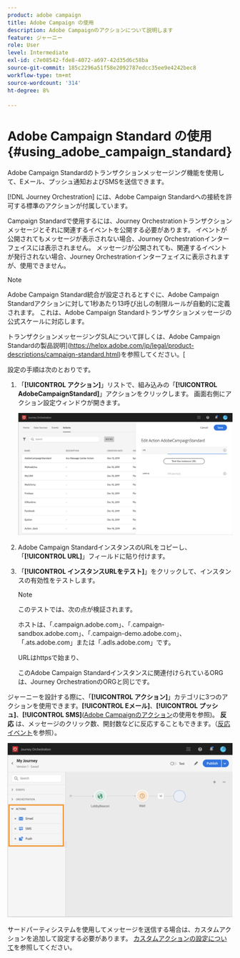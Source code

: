 ```yaml
---
product: adobe campaign
title: Adobe Campaign の使用
description: Adobe Campaignのアクションについて説明します
feature: ジャーニー
role: User
level: Intermediate
exl-id: c7e08542-fde8-4072-a697-42d35d6c58ba
source-git-commit: 185c2296a51f58e2092787edcc35ee9e4242bec8
workflow-type: tm+mt
source-wordcount: '314'
ht-degree: 8%

---
```


# Adobe Campaign Standard の使用 {#using_adobe_campaign_standard}

Adobe Campaign Standardのトランザクションメッセージング機能を使用して、Eメール、プッシュ通知およびSMSを送信できます。

[!DNL Journey Orchestration] には、Adobe Campaign Standardへの接続を許可する標準のアクションが付属しています。

Campaign Standardで使用するには、Journey Orchestrationトランザクションメッセージとそれに関連するイベントを公開する必要があります。 イベントが公開されてもメッセージが表示されない場合、Journey Orchestrationインターフェイスには表示されません。 メッセージが公開されても、関連するイベントが発行されない場合、Journey Orchestrationインターフェイスに表示されますが、使用できません。

>[!NOTE]
>
>Adobe Campaign Standard統合が設定されるとすぐに、Adobe Campaign Standardアクションに対して1秒あたり13呼び出しの制限ルールが自動的に定義されます。 これは、Adobe Campaign Standardトランザクションメッセージの公式スケールに対応します。
>
>トランザクションメッセージングSLAについて詳しくは、Adobe Campaign Standardの製品説明](https://helpx.adobe.com/jp/legal/product-descriptions/campaign-standard.html)を参照してください。[

設定の手順は次のとおりです。

1. 「**[!UICONTROL アクション]**」リストで、組み込みの「**[!UICONTROL AdobeCampaignStandard]**」アクションをクリックします。 画面右側にアクション設定ウィンドウが開きます。

   ![](../assets/actioncampaign.png)

1. Adobe Campaign StandardインスタンスのURLをコピーし、「**[!UICONTROL URL]**」フィールドに貼り付けます。

1. 「**[!UICONTROL インスタンスURLをテスト]**」をクリックして、インスタンスの有効性をテストします。

   >[!NOTE]
   >
   >このテストでは、次の点が検証されます。
   >
   >ホストは、「.campaign.adobe.com」、「.campaign-sandbox.adobe.com」、「.campaign-demo.adobe.com」、「.ats.adobe.com」または「.adls.adobe.com」です。
   >
   >URLはhttpsで始まり、
   >
   >このAdobe Campaign Standardインスタンスに関連付けられているORGは、Journey OrchestrationのORGと同じです。

ジャーニーを設計する際に、「**[!UICONTROL アクション]**」カテゴリに3つのアクションを使用できます。**[!UICONTROL Eメール]**、**[!UICONTROL プッシュ]**、**[!UICONTROL SMS]**([Adobe Campaignのアクション](../building-journeys/using-adobe-campaign-actions.md)の使用を参照)。 **反応** は、メッセージのクリック数、開封数などに反応することもできます。（[反応イベント](../building-journeys/reaction-events.md)を参照）。

![](../assets/journey58.png)

サードパーティシステムを使用してメッセージを送信する場合は、カスタムアクションを追加して設定する必要があります。 [カスタムアクションの設定について](../action/about-custom-action-configuration.md)を参照してください。
